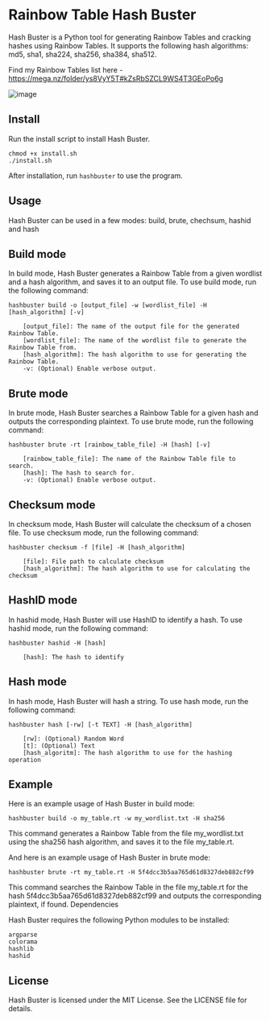 
# Rainbow Table Hash Buster

Hash Buster is a Python tool for generating Rainbow Tables and cracking hashes using Rainbow Tables. It supports the following hash algorithms: md5, sha1, sha224, sha256, sha384, sha512.

Find my Rainbow Tables list here - https://mega.nz/folder/ys8VyY5T#kZsRbSZCL9WS4T3GEoPo6g

![image](https://user-images.githubusercontent.com/93849885/218325330-dc62a75b-8123-486c-a8e6-1947e40c134a.png)

## Install

Run the install script to install Hash Buster.

```
chmod +x install.sh
./install.sh
```

After installation, run `hashbuster` to use the program.

## Usage
Hash Buster can be used in a few modes: build, brute, chechsum, hashid and hash

## Build mode

In build mode, Hash Buster generates a Rainbow Table from a given wordlist and a hash algorithm, and saves it to an output file. To use build mode, run the following command:

```
hashbuster build -o [output_file] -w [wordlist_file] -H [hash_algorithm] [-v]

    [output_file]: The name of the output file for the generated Rainbow Table.
    [wordlist_file]: The name of the wordlist file to generate the Rainbow Table from.
    [hash_algorithm]: The hash algorithm to use for generating the Rainbow Table.
    -v: (Optional) Enable verbose output.
```

## Brute mode

In brute mode, Hash Buster searches a Rainbow Table for a given hash and outputs the corresponding plaintext. To use brute mode, run the following command:

```
hashbuster brute -rt [rainbow_table_file] -H [hash] [-v]

    [rainbow_table_file]: The name of the Rainbow Table file to search.
    [hash]: The hash to search for.
    -v: (Optional) Enable verbose output.
```

## Checksum mode

In checksum mode, Hash Buster will calculate the checksum of a chosen file. To use checksum mode, run the following command:

```
hashbuster checksum -f [file] -H [hash_algorithm]
    
    [file]: File path to calculate checksum
    [hash_algorithm]: The hash algorithm to use for calculating the checksum
```

## HashID mode

In hashid mode, Hash Buster will use HashID to identify a hash. To use hashid mode, run the following command:

```
hashbuster hashid -H [hash]

    [hash]: The hash to identify
```

## Hash mode

In hash mode, Hash Buster will hash a string. To use hash mode, run the following command:

```
hashbuster hash [-rw] [-t TEXT] -H [hash_algorithm]
    
    [rw]: (Optional) Random Word
    [t]: (Optional) Text
    [hash_algoritm]: The hash algorithm to use for the hashing operation
```

## Example

Here is an example usage of Hash Buster in build mode:

`hashbuster build -o my_table.rt -w my_wordlist.txt -H sha256`

This command generates a Rainbow Table from the file my_wordlist.txt using the sha256 hash algorithm, and saves it to the file my_table.rt.

And here is an example usage of Hash Buster in brute mode:

`hashbuster brute -rt my_table.rt -H 5f4dcc3b5aa765d61d8327deb882cf99`

This command searches the Rainbow Table in the file my_table.rt for the hash 5f4dcc3b5aa765d61d8327deb882cf99 and outputs the corresponding plaintext, if found.
Dependencies

Hash Buster requires the following Python modules to be installed:

    argparse
    colorama
    hashlib
    hashid

## License

Hash Buster is licensed under the MIT License. See the LICENSE file for details.
